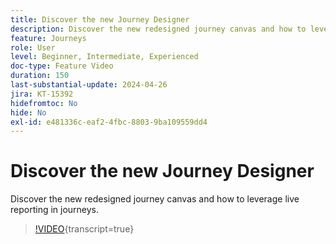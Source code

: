 ```yaml
---
title: Discover the new Journey Designer
description: Discover the new redesigned journey canvas and how to leverage live reporting in journeys.
feature: Journeys
role: User
level: Beginner, Intermediate, Experienced
doc-type: Feature Video
duration: 150
last-substantial-update: 2024-04-26
jira: KT-15392
hidefromtoc: No
hide: No
exl-id: e481336c-eaf2-4fbc-8803-9ba109559dd4
---
```

# Discover the new Journey Designer

Discover the new redesigned journey canvas and how to leverage live reporting in journeys.

>[!VIDEO](https://video.tv.adobe.com/v/3428767/?learn=on){transcript=true}
